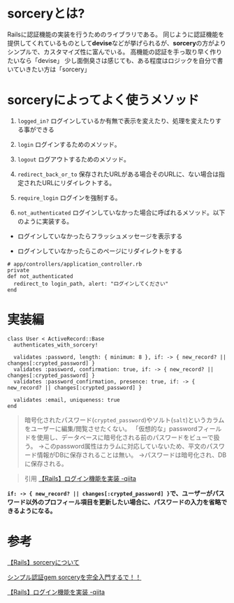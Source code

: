 # sorceryとは?

Railsに認証機能の実装を行うためのライブラリである。 同じように認証機能を提供してくれているものとして**devise**などが挙げられるが、**sorcery**の方がよりシンプルで、カスタマイズ性に富んでいる。
高機能の認証を手っ取り早く作りたいなら「devise」
少し面倒臭さは感じても、ある程度はロジックを自分で書いていきたい方は「sorcery」

# sorceryによってよく使うメソッド

1. `logged_in?`
ログインしているか有無で表示を変えたり、処理を変えたりする事ができる

2. `login`
ログインするためのメソッド。

3. `logout`
ログアウトするためのメソッド。

4. `redirect_back_or_to`
保存されたURLがある場合そのURLに、ない場合は指定されたURLにリダイレクトする。

5. `require_login`
ログインを強制する。

6. `not_authenticated`
ログインしていなかった場合に呼ばれるメソッド。以下のように実装する。

- ログインしていなかったらフラッシュメッセージを表示する

- ログインしていなかったらこのページにリダイレクトをする 

```
# app/controllers/application_controller.rb
private
def not_authenticated
  redirect_to login_path, alert: "ログインしてください"
end
```

# 実装編

```
class User < ActiveRecord::Base
  authenticates_with_sorcery!

  validates :password, length: { minimum: 8 }, if: -> { new_record? || changes[:crypted_password] }
  validates :password, confirmation: true, if: -> { new_record? || changes[:crypted_password] }
  validates :password_confirmation, presence: true, if: -> { new_record? || changes[:crypted_password] }

  validates :email, uniqueness: true
end
```
> 暗号化されたパスワード(`crypted_password`)やソルト(`salt`)というカラムをユーザーに編集/閲覧させたくない。
> 「仮想的な」passwordフィールドを使用し、データベースに暗号化される前のパスワードをビューで扱う。
> →このpassword属性はカラムに対応していないため、平文のパスワード情報がDBに保存されることは無い。
> →パスワードは暗号化され、DBに保存される。

> 引用 [【Rails】ログイン機能を実装 -qiita](https://qiita.com/ryota21/items/83a2cfed9e775be58382)

**`if: -> { new_record? || changes[:crypted_password] }`で、ユーザーがパスワード以外のプロフィール項目を更新したい場合に、パスワードの入力を省略できるようになる。**

# 参考
[【Rails】sorceryについて](https://boku-boc.hatenablog.com/entry/2020/10/10/213625)

[シンプル認証gem sorceryを完全入門するで！！](https://qiita.com/babashunsu/items/9937b0a2e08d318edece)

[【Rails】ログイン機能を実装 -qiita](https://qiita.com/ryota21/items/83a2cfed9e775be58382)
